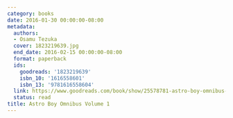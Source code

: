 ```yaml
---
category: books
date: 2016-01-30 00:00:00-08:00
metadata:
  authors:
  - Osamu Tezuka
  cover: 1823219639.jpg
  end_date: 2016-02-15 00:00:00-08:00
  format: paperback
  ids:
    goodreads: '1823219639'
    isbn_10: '1616558601'
    isbn_13: '9781616558604'
  link: https://www.goodreads.com/book/show/25578781-astro-boy-omnibus-volume-1
  status: read
title: Astro Boy Omnibus Volume 1
---
```

